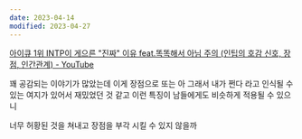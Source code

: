 ```yaml
---
date: 2023-04-14
modified: 2023-04-27
---
```


[아이큐 1위 INTP이 게으른 "진짜" 이유 feat.똑똑해서 아님 주의 (인팁의 호감 신호, 장점, 인간관계) - YouTube](https://www.youtube.com/watch?v=TQKrZXEHkp0&list=PLRlhEvx423wqeEeyUIVXIFSvErpeuFdhs&index=25)

꽤 공감되는 이야기가 많았는데
이게 장점으로 또는 아 그래서 내가 쩐다 라고 인식될 수 있는 여지가 있어서 재밌었던 것 같고
이런 특징이 남들에게도 비슷하게 적용될 수 있으니

너무 허황된 것을 쳐내고 장점을 부각 시킬 수 있지 않을까
